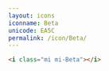 ```yaml
---
layout: icons
iconname: Beta
unicode: EA5C
permalink: /icon/Beta/
---
```


``` html
<i class="mi mi-Beta"></i>
```
